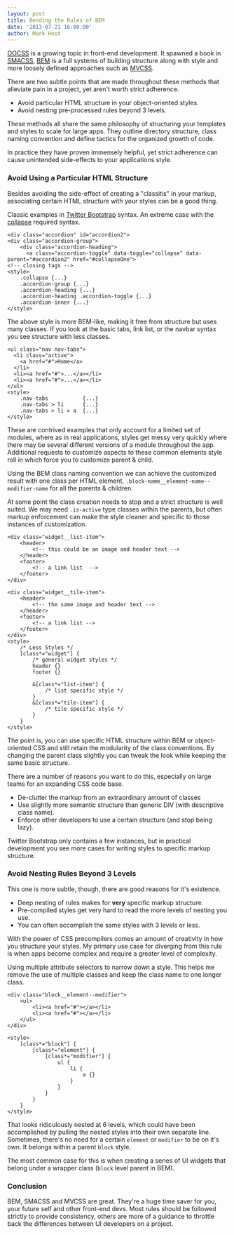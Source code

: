 ```yaml
---
layout: post
title: Bending the Rules of BEM
date: '2013-07-21 16:00:00'
author: Mark Host
---
```


[OOCSS](https://github.com/stubbornella/oocss) is a growing topic in front-end development.  It spawned a book in [SMACSS](http://smacss.com/), [BEM](http://bem.info/method/definitions/) is a full systems of building structure along with style and more loosely defined approaches such as [MVCSS](http://mvcss.github.io/).  

There are two subtle points that are made throughout these methods that alleviate pain in a project, yet aren't worth strict adherence.

* Avoid particular HTML structure in your object-oriented styles.
* Avoid nesting pre-processed rules beyond 3 levels.

These methods all share the same philosophy of structuring your templates and styles to scale for large apps.  They outline directory structure, class naming convention and define tactics for the organized growth of code.

In practice they have proven immensely helpful, yet strict adherence can cause unintended side-effects to your applications style.

### Avoid Using a Particular HTML Structure

Besides avoiding the side-effect of creating a "classitis" in your markup, associating certain HTML structure with your styles can be a good thing. 

Classic examples in [Twitter Bootstrap](http://twitter.github.io/bootstrap/) syntax.  An extreme case with the [collapse](http://twitter.github.io/bootstrap/javascript.html#collapse) required syntax. 

	<div class="accordion" id="accordion2">
  	<div class="accordion-group">
    	<div class="accordion-heading">
	      <a class="accordion-toggle" data-toggle="collapse" data-parent="#accordion2" href="#collapseOne">
	<!-- closing tags -->  	
	<style>
		.collapse {...}
		.accordion-group {...}
		.accordion-heading {...}
		.accordion-heading .accordion-toggle {...}
		.accordion-inner {...}
	</style>

The above style is more BEM-like, making it free from structure but uses many classes.  If you look at the basic tabs, link list, or the navbar syntax you see structure with less classes.

	<ul class="nav nav-tabs">
	  <li class="active">
    	<a href="#">Home</a>
	  </li>
	  <li><a href="#">...</a></li>
	  <li><a href="#">...</a></li>
	</ul>
	<style>
		.nav-tabs 	 		{...}
		.nav-tabs > li 		{...}
		.nav-tabs > li > a 	{...}
	</style>

These are contrived examples that only account for a limited set of modules, where as in real applications, styles get messy very quickly where there may be several different versions of a module throughout the app.  Additional requests to customize aspects to these common elements style roll in which force you to customize parent &amp; child.   

Using the BEM class naming convention we can achieve the customized result with one class per HTML element, <code>.block-name__element-name--modifier-name</code> for all the parents &amp; children. 

At some point the class creation needs to stop and a strict structure is well suited.  We may need <code>.is-active</code> type classes within the parents, but often markup enforcement can make the style cleaner and specific to those instances of customization.

	<div class="widget__list-item">
		<header>
			<!-- this could be an image and header text -->
		</header>
		<footer>
			<!-- a link list  -->		
		</footer>
	</div>

	<div class="widget__tile-item">
		<header>
			<!-- the same image and header text -->
		</header>
		<footer>
			<!-- a link list -->		
		</footer>
	</div>
	<style>
		/* Less Styles */
		[class*="widget"] {
			/* general widget styles */
			header {}
			footer {}

			&[class*="list-item"] {
				/* list specific style */
			}
			&[class*="tile-item"] {
				/* tile specific style */
			}
		}
	</style>

The point is, you can use specific HTML structure within BEM or object-oriented CSS and still retain the modularity of the class conventions.  By changing the parent class slightly you can tweak the look while keeping the same basic structure.

There are a number of reasons you want to do this, especially on large teams for an expanding CSS code base.

* De-clutter the markup from an extraordinary amount of classes
* Use slightly more semantic structure than generic DIV (with descriptive class name).
* Enforce other developers to use a certain structure (and stop being lazy).

Twitter Bootstrap only contains a few instances, but in practical development you see more cases for writing styles to specific markup structure.



### Avoid Nesting Rules Beyond 3 Levels

This one is more subtle, though, there are good reasons for it's existence.  

* Deep nesting of rules makes for **very** specific markup structure.
* Pre-compiled styles get very hard to read the more levels of nesting you use.
* You can often accomplish the same styles with 3 levels or less.

With the power of CSS precompilers comes an amount of creativity in how you structure your styles.  My primary use case for diverging from this rule is when apps become complex and require a greater level of complexity.  

Using multiple attribute selectors to narrow down a style.  This helps me remove the use of multiple classes and keep the class name to one longer class.

	<div class="block__element--modifier">
		<ul>
			<li><a href="#"></a></li>
			<li><a href="#"></a></li>
		</ul>
	</div>

	<style>
		[class*="block"] {
			[class*="element"] {
				[class*="modifier"] {
					ul {
						li {
							a {}
						}
					}	
				}
			}	
		}
	</style>

That looks ridiculously nested at 6 levels, which could have been accomplished by pulling the nested styles into their own separate line.  Sometimes, there's no need for a certain <code>element</code> or <code>modifier</code> to be on it's own.  It belongs within a parent <code>block</code> style.

The most common case for this is when creating a series of UI widgets that belong under a wrapper class (<code>block</code> level parent in BEM).


### Conclusion

BEM, SMACSS and MVCSS are great.  They're a huge time saver for you, your future self and other front-end devs.  Most rules should be followed strictly to provide consistency, others are more of a guidance to throttle back the differences between UI developers on a project.